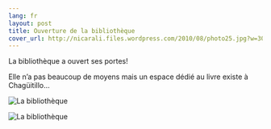 ```yaml
---
lang: fr
layout: post
title: Ouverture de la bibliothèque
cover_url: http://nicarali.files.wordpress.com/2010/08/photo25.jpg?w=300&h=218
---
```


La bibliothèque a ouvert ses portes!

Elle n’a pas beaucoup de moyens mais un espace dédié au livre existe à Chagüitillo…

![La bibliothèque](http://nicarali.files.wordpress.com/2010/08/photo25.jpg?w=300&h=218)

![La bibliothèque](http://nicarali.files.wordpress.com/2010/08/photo35.jpg?w=300&h=217)